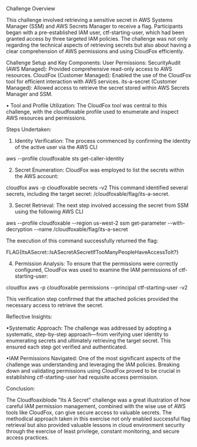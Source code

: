 Challenge Overview

This challenge involved retrieving a sensitive secret in AWS Systems Manager (SSM) and AWS Secrets Manager to receive a flag. Participants began with a pre-established IAM user, ctf-starting-user, which had been granted access by three targeted IAM policies. The challenge was not only regarding the technical aspects of retrieving secrets but also about having a clear comprehension of AWS permissions and using CloudFox efficiently.

Challenge Setup and Key Components:
 User Permissions:
  SecurityAudit (AWS Managed): Provided comprehensive read-only access to AWS resources.
  CloudFox (Customer Managed): Enabled the use of the CloudFox tool for efficient interaction with AWS services.
  its-a-secret (Customer Managed): Allowed access to retrieve the secret stored within AWS Secrets Manager and SSM.
  
•	Tool and Profile Utilization:
The CloudFox tool was central to this challenge, with the cloudfoxable profile used to enumerate and inspect AWS resources and permissions.

Steps Undertaken:

1.	Identity Verification:
The process commenced by confirming the identity of the active user via the AWS CLI
 
aws --profile cloudfoxable sts get-caller-identity

2.	Secret Enumeration:
CloudFox was employed to list the secrets within the AWS account:

cloudfox aws -p cloudfoxable secrets -v2
This command identified several secrets, including the target secret: /cloudfoxable/flag/its-a-secret.

3.	Secret Retrieval:
The next step involved accessing the secret from SSM using the following AWS CLI

aws --profile cloudfoxable --region us-west-2 ssm get-parameter --with-decryption --name /cloudfoxable/flag/its-a-secret

The execution of this command successfully returned the flag:

FLAG{ItsASecret::IsASecretASecretIfTooManyPeopleHaveAccessToIt?}

4.	Permission Analysis:
To ensure that the permissions were correctly configured, CloudFox was used to examine the IAM permissions of ctf-starting-user:

cloudfox aws -p cloudfoxable permissions --principal ctf-starting-user -v2

This verification step confirmed that the attached policies provided the necessary access to retrieve the secret.

Reflective Insights:

  •Systematic Approach:
The challenge was addressed by adopting a systematic, step-by-step approach—from verifying user identity to enumerating secrets and ultimately retrieving the target secret. This ensured each step got verified and authenticated.

  •IAM Permissions Navigated:
One of the most significant aspects of the challenge was understanding and leveraging the IAM policies. Breaking down and validating permissions using CloudFox proved to be crucial in establishing ctf-starting-user had requisite access permission.

Conclusion:

The Cloudfoaxiblode "Its A Secret" challenge was a great illustration of how careful IAM permission management, combined with the wise use of AWS tools like CloudFox, can give secure access to valuable secrets. The methodical approach taken in this exercise not only enabled successful flag retrieval but also provided valuable lessons in cloud environment security through the exercise of least privilege, constant monitoring, and secure access practices.

